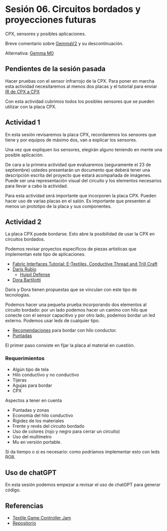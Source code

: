 # Sesión 06. Circuitos bordados y proyecciones futuras

CPX, sensores y posibles aplicaciones. 

Breve comentario sobre [GemmaV2](https://www.adafruit.com/product/1222) y su descontinuación. 

Alternativa: [Gemma M0](https://www.adafruit.com/product/3501)

## Pendientes de la sesión pasada

Hacer pruebas con el sensor infrarrojo de la CPX. Para poner en marcha esta actividad necesitaremos al menos dos placas y el tutorial para enviar [IR de CPX a CPX](https://learn.adafruit.com/infrared-ir-receive-transmit-circuit-playground-express-circuit-python/ir-from-cpx-to-cpx)

Con esta actividad cubrimos todos los posibles sensores que se pueden utilizar con la placa CPX. 

## Actividad 1

En esta sesión revisaremos la placa CPX, recordaremos los sensores que tiene y por equipos de máximo dos, van a explicar los sensores.

Una vez que expliquen los sensores, elegirán alguno teniendo en mente una posible aplicación. 

De cara a la primera actividad que evaluaremos (seguramente el 23 de septiembre) ustedes presentarán un documento que deberá tener una descripción escrita del proyecto que estará acompañada de imágenes. Puede ser una representación visual del circuito y los elementos necesarios para llevar a cabo la actividad. 

Para esta actividad será importante que incorporen la placa CPX. Pueden hacer uso de varias placas en el salón. Es importante que presenten al menos un prototipo de la placa y sus componentes. 

## Actividad 2 

La placa CPX puede bordarse. Esto abre la posibilidad de usar la CPX en circuitos bordados. 

Podemos revisar proyectos específicos de piezas artísticas que implementan este tipo de aplicaciones. 

- [Fabric Interfaces Tutorial: E-Textiles, Conductive Thread and Trill Craft](https://www.youtube.com/watch?v=ClBYyYEFkF0)
- [Daris Rubio](https://ondamx.art/es/cdmx/evento/Daris%20Rubio-AN3ut6I1u2LmMvhqTjjO) 
    - [Huipil Defense](https://www.youtube.com/watch?v=ltAywx9JnRM)
- [Dora Bartilotti](https://www.dorabartilotti.com/)

Daris y Dora tienen propuestas que se vinculan con este tipo de tecnologías. 

Podemos hacer una pequeña prueba incorporando dos elementos al circuito bordado: por un lado podemos hacer un camino con hilo que conecte con el sensor capacitivo y por otro lado, podemos bordar un led externo. Podemos usar leds de cualquier tipo. 

- [Recomendaciones](https://www.youtube.com/watch?v=XT5ygUt8Cbk) para bordar con hilo conductor. 
- [Puntadas](https://www.youtube.com/watch?v=PLssCCFD-SI) 

El primer paso consiste en fijar la placa al material en cuestión. 

### Requerimientos

- Algún tipo de tela
- Hilo conductivo y no conductivo
- Tijeras
- Agujas para bordar
- CPX

Aspectos a tener en cuenta

- Puntadas y zonas
- Economía del hilo conductivo
- Rigidez de los materiales
- Frente y revés del circuito bordado
- Uso de colores (rojo y negro para cerrar un circuito)
- Uso del multímetro
- Mu en versión portable. 

Si da tiempo o si es necesario: como podríamos implementar esto con leds RGB. 

## Uso de chatGPT

En esta sesión podemos empezar a revisar el uso de chatGPT para generar código.  

## Referencias

- [Textile Game Controller Jam](https://www.youtube.com/watch?v=OHO1NxV-ebw&list=PLAdQOtKQF5VSzawF_228F7TFiU7GB34sj)
- [Repositorio](https://github.com/socialbodylab/Textile-Game-Controller-Jam/tree/master)